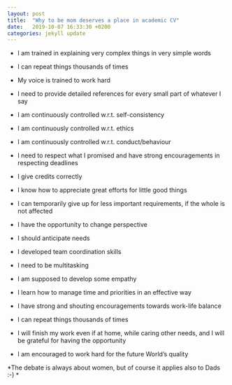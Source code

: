 ```yaml
---
layout: post
title:  "Why to be mom deserves a place in academic CV"
date:   2019-10-07 16:33:30 +0200
categories: jekyll update
---
```


- I am trained in explaining very complex things in very simple words
- I can repeat things thousands of times
- My voice is trained to work hard
- I need to provide detailed references for every small part of whatever I say
- I am continuously controlled w.r.t. self-consistency
- I am continuously controlled w.r.t. ethics
- I am continuously controlled w.r.t. conduct/behaviour
- I need to respect what I promised and have strong encouragements in respecting deadlines

- I give credits correctly
- I know how to appreciate great efforts for little good things
- I can temporarily give up for less important requirements, if the whole is not affected
- I have the opportunity to change perspective

- I should anticipate needs
- I developed team coordination skills
- I need to be multitasking
- I am supposed to develop some empathy

- I learn how to manage time and priorities in an effective way
- I have strong and shouting encouragements towards work-life balance

- I can repeat things thousands of times

- I will finish my work even if at home, while caring other needs, and I will be grateful for having the opportunity

- I am encouraged to work hard for the future World’s quality

*The debate is always about women, but of course it applies also to Dads :-) *